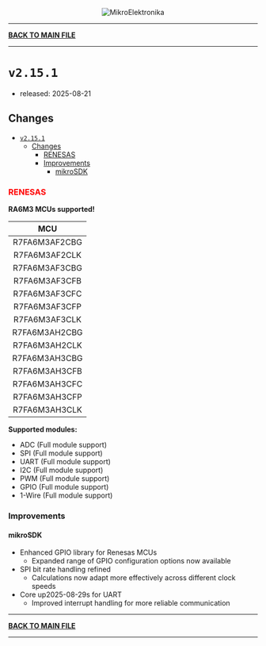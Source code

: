 <p align="center">
  <img src="http://www.mikroe.com/img/designs/beta/logo_small.png?raw=true" alt="MikroElektronika"/>
</p>

---

**[BACK TO MAIN FILE](../../changelog.md)**

---

# `v2.15.1`

+ released: 2025-08-21

## Changes

- [`v2.15.1`](#v2151)
  - [Changes](#changes)
    - [RENESAS](#renesas)
    - [Improvements](#improvements)
      - [mikroSDK](#mikrosdk)

### <font color=red>RENESAS</font>

**RA6M3 MCUs supported!**

|       MCU       |
|  :------------: |
|  R7FA6M3AF2CBG  |
|  R7FA6M3AF2CLK  |
|  R7FA6M3AF3CBG  |
|  R7FA6M3AF3CFB  |
|  R7FA6M3AF3CFC  |
|  R7FA6M3AF3CFP  |
|  R7FA6M3AF3CLK  |
|  R7FA6M3AH2CBG  |
|  R7FA6M3AH2CLK  |
|  R7FA6M3AH3CBG  |
|  R7FA6M3AH3CFB  |
|  R7FA6M3AH3CFC  |
|  R7FA6M3AH3CFP  |
|  R7FA6M3AH3CLK  |

**Supported modules:**

+ ADC (Full module support)
+ SPI (Full module support)
+ UART (Full module support)
+ I2C (Full module support)
+ PWM (Full module support)
+ GPIO (Full module support)
+ 1-Wire (Full module support)

### Improvements

#### mikroSDK

- Enhanced GPIO library for Renesas MCUs
  - Expanded range of GPIO configuration options now available
- SPI bit rate handling refined
  - Calculations now adapt more effectively across different clock speeds
- Core up2025-08-29s for UART
  - Improved interrupt handling for more reliable communication

---

**[BACK TO MAIN FILE](../../changelog.md)**

---
